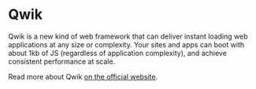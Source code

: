# Qwik

Qwik is a new kind of web framework that can deliver instant loading web applications at any size or complexity. Your sites and apps can boot with about 1kb of JS (regardless of application complexity), and achieve consistent performance at scale.

Read more about Qwik [on the official website](https://qwik.builder.io/).